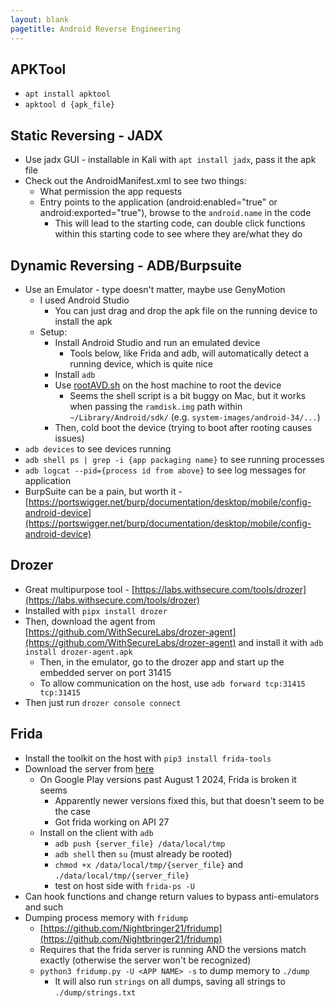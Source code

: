 ```yaml
---
layout: blank
pagetitle: Android Reverse Engineering
---
```


## APKTool
- `apt install apktool`
- `apktool d {apk_file}`

## Static Reversing - JADX
- Use jadx GUI - installable in Kali with `apt install jadx`, pass it the apk file
- Check out the AndroidManifest.xml to see two things:
    - What permission the app requests
    - Entry points to the application (android:enabled="true" or android:exported="true"), browse to the `android.name` in the code
        - This will lead to the starting code, can double click functions within this starting code to see where they are/what they do

## Dynamic Reversing - ADB/Burpsuite
- Use an Emulator - type doesn't matter, maybe use GenyMotion
  - I used Android Studio 
    - You can just drag and drop the apk file on the running device to install the apk
  - Setup:
    - Install Android Studio and run an emulated device
      - Tools below, like Frida and adb, will automatically detect a running device, which is quite nice
    - Install `adb`
    - Use [rootAVD.sh](https://gitlab.com/newbit/rootAVD) on the host machine to root the device
      - Seems the shell script is a bit buggy on Mac, but it works when passing the `ramdisk.img` path within `~/Library/Android/sdk/` (e.g. `system-images/android-34/...`)
    - Then, cold boot the device (trying to boot after rooting causes issues)
- `adb devices` to see devices running
- `adb shell ps | grep -i {app packaging name}` to see running processes
- `adb logcat --pid={process id from above}` to see log messages for application
- BurpSuite can be a pain, but worth it - [https://portswigger.net/burp/documentation/desktop/mobile/config-android-device](https://portswigger.net/burp/documentation/desktop/mobile/config-android-device)

## Drozer
- Great multipurpose tool - [https://labs.withsecure.com/tools/drozer](https://labs.withsecure.com/tools/drozer)
- Installed with `pipx install drozer`
- Then, download the agent from [https://github.com/WithSecureLabs/drozer-agent](https://github.com/WithSecureLabs/drozer-agent) and install it with `adb install drozer-agent.apk`
  - Then, in the emulator, go to the drozer app and start up the embedded server on port 31415
  - To allow communication on the host, use `adb forward tcp:31415 tcp:31415`
- Then just run `drozer console connect`


## Frida
- Install the toolkit on the host with `pip3 install frida-tools`
- Download the server from [here](https://github.com/frida/frida/releases/latest) 
  - On Google Play versions past August 1 2024, Frida is broken it seems
    - Apparently newer versions fixed this, but that doesn't seem to be the case
    - Got frida working on API 27
  - Install on the client with `adb`
    - `adb push {server_file} /data/local/tmp`
    - `adb shell` then `su` (must already be rooted)
    - `chmod +x /data/local/tmp/{server_file}` and `./data/local/tmp/{server_file}`
    - test on host side with `frida-ps -U`
- Can hook functions and change return values to bypass anti-emulators and such
- Dumping process memory with `fridump`
  - [https://github.com/Nightbringer21/fridump](https://github.com/Nightbringer21/fridump)
  - Requires that the frida server is running AND the versions match exactly (otherwise the server won't be recognized)
  - `python3 fridump.py -U <APP NAME> -s` to dump memory to `./dump`
    - It will also run `strings` on all dumps, saving all strings to `./dump/strings.txt`